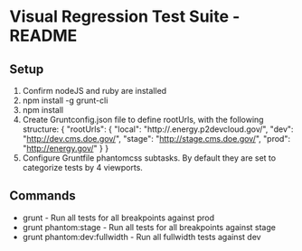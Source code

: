 # Visual Regression Test Suite - README #

## Setup ##
1. Confirm nodeJS and ruby are installed
2. npm install -g grunt-cli
3. npm install
4. Create Gruntconfig.json file to define rootUrls, with the following structure:
  {
    "rootUrls": {
      "local": "http://<name>.energy.p2devcloud.gov/",
      "dev": "http://dev.cms.doe.gov/",
      "stage": "http://stage.cms.doe.gov/",
      "prod": "http://energy.gov/"
    }
  }
5. Configure Gruntfile phantomcss subtasks. By default they are set to categorize tests by 4 viewports.

## Commands ##
* grunt - Run all tests for all breakpoints against prod
* grunt phantom:stage - Run all tests for all breakpoints against stage
* grunt phantom:dev:fullwidth - Run all fullwidth tests against dev
